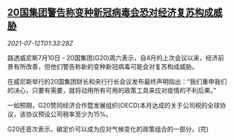 <!--1626055262000-->
[20国集团警告称变种新冠病毒会恐对经济复苏构成威胁](https://cn.reuters.com/article/g20-covid-delta-economy-threat-0712-idCNKBS2EI03B)
------

<div><i>2021-07-12T01:33:28Z</i></div><p>路透威尼斯7月10日 - 20国集团(G20)周六表示，自4月的上次会议以来，经济前景有所改善，但他们警告称新的变种新冠病毒可能会对复苏构成威胁。</p><p>在威尼斯举行的20国集团财长和央行行长会议发布最终声明指出：“我们重申我们的决心，只要有需要，就将动用所有可用的政策工具来应对疫情的不利后果。”</p><p>一如预期，G20赞同经济合作暨发展组织(OECD)本月达成的关于公司税的全球协议，该协议预设公司税率至少为15%。</p><p>G20还首次表示，碳定价可以成为应对气候变化的政策组合的一部分。(完)</p>
